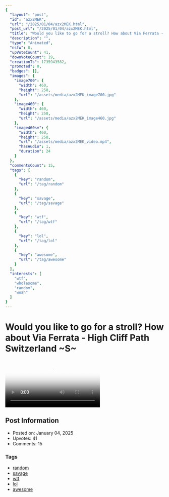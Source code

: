 ```yaml
---
{
  "layout": "post",
  "id": "azx2MEK",
  "url": "/2025/01/04/azx2MEK.html",
  "post_url": "/2025/01/04/azx2MEK.html",
  "title": "Would you like to go for a stroll? How about Via Ferrata - High Cliff Path Switzerland ~S~",
  "description": "",
  "type": "Animated",
  "nsfw": 0,
  "upVoteCount": 41,
  "downVoteCount": 19,
  "creationTs": 1735943582,
  "promoted": 0,
  "badges": [],
  "images": {
    "image700": {
      "width": 460,
      "height": 258,
      "url": "/assets/media/azx2MEK_image700.jpg"
    },
    "image460": {
      "width": 460,
      "height": 258,
      "url": "/assets/media/azx2MEK_image460.jpg"
    },
    "image460sv": {
      "width": 460,
      "height": 258,
      "url": "/assets/media/azx2MEK_video.mp4",
      "hasAudio": 1,
      "duration": 24
    }
  },
  "commentsCount": 15,
  "tags": [
    {
      "key": "random",
      "url": "/tag/random"
    },
    {
      "key": "savage",
      "url": "/tag/savage"
    },
    {
      "key": "wtf",
      "url": "/tag/wtf"
    },
    {
      "key": "lol",
      "url": "/tag/lol"
    },
    {
      "key": "awesome",
      "url": "/tag/awesome"
    }
  ],
  "interests": [
    "wtf",
    "wholesome",
    "random",
    "woah"
  ]
}
---
```


# Would you like to go for a stroll? How about Via Ferrata - High Cliff Path Switzerland ~S~

<video controls playsinline loop poster="/assets/media/azx2MEK_image460.jpg">
  <source src="/assets/media/azx2MEK_video.mp4" type="video/mp4">
  Your browser does not support the video tag.
</video>

## Post Information

- Posted on: January 04, 2025
- Upvotes: 41
- Comments: 15

### Tags

- [random](/tag/random)
- [savage](/tag/savage)
- [wtf](/tag/wtf)
- [lol](/tag/lol)
- [awesome](/tag/awesome)
